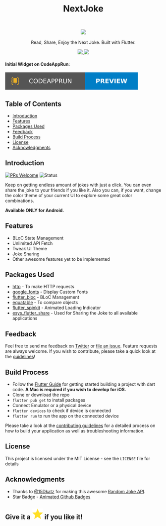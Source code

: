 <h1 align="center"> NextJoke </h1> <br>
<p align="center">
<img src="https://drive.google.com/uc?export=view&id=1wyExc7ALtqAPZo-YsGIm44pjRMcEmwgt" width="450">
</p>
<p align="center">
  Read, Share, Enjoy the Next Joke. Built with Flutter.
</p>
<p align="center">
  <a href="https://drive.google.com/file/d/1f5WP1f3-MRZ5JUZmKP5b-lkV7I2yXGKz/view?usp=sharing">
    <img src="https://img.shields.io/badge/apk-demo-blue" width="100">
  </a>
    <img src="https://img.shields.io/badge/version-v0.5-green" width="120">
</p>

#### Initial Widget on CodeAppRun:

[![codeapprun.io](https://raw.githubusercontent.com/acervenky/codeapprunbadge/master/assets/car4.svg)](https://codeapprun.io/sharky/widget/aMzzTEMOwJ)

## Table of Contents

- [Introduction](#introduction)
- [Features](#features)
- [Packages Used](#packages-used)
- [Feedback](#feedback)
- [Build Process](#build-process)
- [License](#license)
- [Acknowledgments](#acknowledgments)

## Introduction
[![PRs Welcome](https://img.shields.io/badge/PRs-welcome-brightgreen.svg?style=flat-square)](http://makeapullrequest.com) ![Status](
https://img.shields.io/badge/status-active-success?style=flat-square)

Keep on getting endless amount of jokes with just a click. You can even share the joke to your friends if you like it. Also you can, if you want, change the color theme of your current UI to explore some great color combinations.

**Available ONLY for Android.**

## Features

* BLoC State Management
* Unlimited API Fetch
* Tweak UI Theme
* Joke Sharing
* Other awesome features yet to be implemented

## Packages Used

- [http](https://pub.dev/packages/http) - To make HTTP requests
- [google_fonts](https://pub.dev/packages/google_fonts) - Display Custom Fonts
- [flutter_bloc](https://pub.dev/packages/flutter_bloc) - BLoC Management
- [equatable](https://pub.dev/packages/equatable) - To compare objects
- [flutter_spinkit](https://pub.dev/packages/flutter_spinkit) - Animated Loading Indicator
- [esys_flutter_share](https://pub.dev/packages/esys_flutter_share) - Used for Sharing the Joke to all available applications

## Feedback

Feel free to send me feedback on [Twitter](https://twitter.com/sunitshirke_88) or [file an issue](https://github.com/Maddoxx88/next-joke/issues/new). Feature requests are always welcome. If you wish to contribute, please take a quick look at the [guidelines](./CONTRIBUTING.md)!

## Build Process

- Follow the [Flutter Guide](https://flutter.dev/docs/get-started/install) for getting started building a project with dart code. **A Mac is required if you wish to develop for iOS.**
- Clone or download the repo
- `flutter pub get` to install packages
- Connect Emulator or a physical device
- `flutter devices` to check if device is connected
- `flutter run` to run the app on the connected device

Please take a look at the [contributing guidelines](./CONTRIBUTING.md) for a detailed process on how to build your application as well as troubleshooting information.

## License

This project is licensed under the MIT License - see the `LICENSE` file for details

## Acknowledgments

- Thanks to [@15Dkatz](https://github.com/15Dkatz) for making this awesome [Random Joke API](https://github.com/15Dkatz/official_joke_api).
- Star Badge - [Animated Github Badges](https://github.com/acervenky/animated-github-badges/blob/master/README.md)

## Give it a <a href="https://stars.github.com/"><img src="https://raw.githubusercontent.com/acervenky/animated-github-badges/master/assets/starbadge.gif" width="35" height="35"></a>  if you like it!

